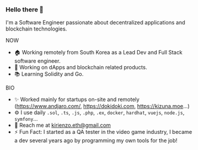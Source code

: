 ### Hello there 👋

I'm a Software Engineer passionate about decentralized applications and blockchain technologies.

NOW
* 🏠 Working remotely from South Korea as a Lead Dev and Full Stack software engineer.
* 🏢 Working on dApps and blockchain related products.
* 📚 Learning Solidity and Go.

BIO
* ✨ Worked mainly for startups on-site and remotely (https://www.andjaro.com/, https://dokidoki.com, https://kizuna.moe...)
* ⚙️ I use daily `.sol`, `.ts`, `.js`, `.php`, `.ex`, `docker`, `hardhat`, `vuejs`, `node.js`, `symfony`...
* 📧 Reach me at kirienzo.eth@gmail.com
* ⚡ Fun Fact: I started as a QA tester in the video game industry, I became a dev several years ago by programming my own tools for the job!
